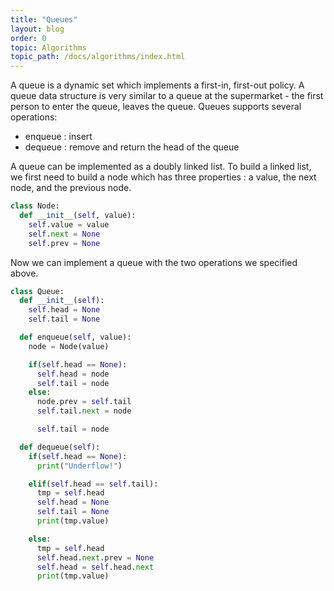 ```yaml
---
title: "Queues"
layout: blog
order: 0
topic: Algorithms
topic_path: /docs/algorithms/index.html
---
```

A queue is a dynamic set which implements a first-in, first-out policy. A queue data structure is very similar to a queue at the supermarket - the first person to enter the queue, leaves the queue. Queues supports several operations:

* enqueue : insert
* dequeue : remove and return the head of the queue

A queue can be implemented as a doubly linked list. To build a linked list, we first need to build a node which has three properties : a value, the next node, and the previous node.

```python
class Node:
  def __init__(self, value):
    self.value = value
    self.next = None
    self.prev = None
```

Now we can implement a queue with the two operations we specified above.

```python
class Queue:
  def __init__(self):
    self.head = None
    self.tail = None

  def enqueue(self, value):
    node = Node(value)

    if(self.head == None):
      self.head = node
      self.tail = node
    else:
      node.prev = self.tail
      self.tail.next = node

      self.tail = node

  def dequeue(self):
    if(self.head == None):
      print("Underflow!")

    elif(self.head == self.tail):
      tmp = self.head
      self.head = None
      self.tail = None
      print(tmp.value)

    else:
      tmp = self.head
      self.head.next.prev = None
      self.head = self.head.next
      print(tmp.value)
```